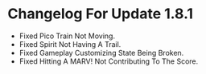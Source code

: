 # Changelog For Update 1.8.1

- Fixed Pico Train Not Moving.
- Fixed Spirit Not Having A Trail.
- Fixed Gameplay Customizing State Being Broken.
- Fixed Hitting A MARV! Not Contributing To The Score.
